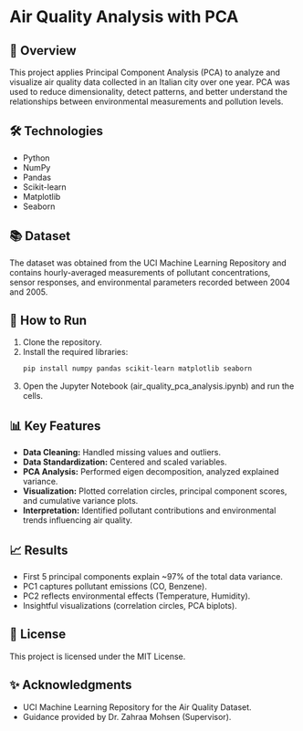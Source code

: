 # Air Quality Analysis with PCA

## 📖 Overview
This project applies Principal Component Analysis (PCA) to analyze and visualize air quality data collected in an Italian city over one year. PCA was used to reduce dimensionality, detect patterns, and better understand the relationships between environmental measurements and pollution levels.

## 🛠️ Technologies
- Python
- NumPy
- Pandas
- Scikit-learn
- Matplotlib
- Seaborn

## 📚 Dataset
The dataset was obtained from the UCI Machine Learning Repository and contains hourly-averaged measurements of pollutant concentrations, sensor responses, and environmental parameters recorded between 2004 and 2005. 

## 🚀 How to Run
1. Clone the repository.
2. Install the required libraries:
   ```bash
   pip install numpy pandas scikit-learn matplotlib seaborn
3. Open the Jupyter Notebook (air_quality_pca_analysis.ipynb) and run the cells.

## 📊 Key Features
- **Data Cleaning:** Handled missing values and outliers.
- **Data Standardization:** Centered and scaled variables.
- **PCA Analysis:** Performed eigen decomposition, analyzed explained variance.
- **Visualization:** Plotted correlation circles, principal component scores, and cumulative variance plots.
- **Interpretation:** Identified pollutant contributions and environmental trends influencing air quality.


## 📈 Results
- First 5 principal components explain ~97% of the total data variance.
- PC1 captures pollutant emissions (CO, Benzene).
- PC2 reflects environmental effects (Temperature, Humidity).
- Insightful visualizations (correlation circles, PCA biplots).

## 📄 License
This project is licensed under the MIT License.

## ✨ Acknowledgments
- UCI Machine Learning Repository for the Air Quality Dataset.
- Guidance provided by Dr. Zahraa Mohsen (Supervisor).

